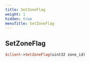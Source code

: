 ```yaml
---
title: SetZoneFlag
weight: 1
hidden: true
menuTitle: SetZoneFlag
---
```

## SetZoneFlag
```perl
$client->SetZoneFlag(uint32 zone_id)
```